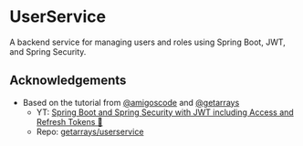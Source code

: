 # UserService
A backend service for managing users and roles using Spring Boot, JWT, and Spring Security.

## Acknowledgements
* Based on the tutorial from [@amigoscode](https://github.com/amigoscode) and [@getarrays](https://github.com/getarrays) 
  * YT: [Spring Boot and Spring Security with JWT including Access and Refresh Tokens 🔑](https://www.youtube.com/watch?v=VVn9OG9nfH0)
  * Repo: [getarrays/userservice](https://github.com/getarrays/userservice)